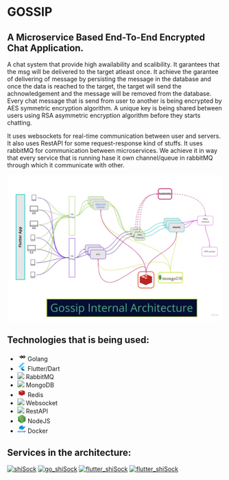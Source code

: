 # GOSSIP
## A Microservice Based End-To-End Encrypted Chat Application.

A chat system that provide high awailability and scalibility. It garantees that the msg will be delivered to the target atleast once. It achieve the garantee of delivering of message by persisting the message in the database and once the data is reached to the target, the target will send the achnowledgement and the message will be removed from the database. Every chat message that is send from user to another is being encrypted by AES symmetric
encryption algorithm. A unique key is being shared between users using RSA asymmetric encryption algorithm before they starts chatting.

It uses websockets for real-time communication between user and servers. It also uses RestAPI for some request-response kind of stuffs. It uses rabbitMQ for communication between microservices. We achieve it in way that every service that is running hase it own channel/queue in rabbitMQ through which it communicate with other.

![](images/arch.jpg)

## Technologies that is being used:
  * <code><img height="20" src="https://raw.githubusercontent.com/github/explore/80688e429a7d4ef2fca1e82350fe8e3517d3494d/topics/go/go.png"></code> Golang
  * <code><img height="20" src="https://raw.githubusercontent.com/github/explore/80688e429a7d4ef2fca1e82350fe8e3517d3494d/topics/flutter/flutter.png"></code> Flutter/Dart
  * <code><img height="20" src="https://seeklogo.com/images/R/rabbitmq-logo-25641A76DE-seeklogo.com.png"></code> RabbitMQ
  * <code><img height="20" src="https://toppng.com/uploads/preview/9kib-354x415-unnamed-mongodb-logo-sv-11562860723mgempnmrq3.png"></code> MongoDB
  * <code><img height="20" src="https://raw.githubusercontent.com/github/explore/80688e429a7d4ef2fca1e82350fe8e3517d3494d/topics/redis/redis.png"></code> Redis
  * <code><img height="20" src="https://seeklogo.com/images/W/websocket-logo-91B815D333-seeklogo.com.png"></code> Websocket
  * <code><img height="20" src="https://uxwing.com/wp-content/themes/uxwing/download/07-web-app-development/rest-api.png"></code> RestAPI
  * <code><img height="20" src="https://raw.githubusercontent.com/github/explore/80688e429a7d4ef2fca1e82350fe8e3517d3494d/topics/nodejs/nodejs.png"></code> NodeJS
  * <code><img height="20" src="https://raw.githubusercontent.com/github/explore/80688e429a7d4ef2fca1e82350fe8e3517d3494d/topics/docker/docker.png"></code> Docker
  
  ## Services in the architecture:

<p align="left">
  <a href="https://github.com/ShikharY10/gossip-engines"><img width="282" src="https://denvercoder1-github-readme-stats.vercel.app/api/pin/?username=ShikharY10&repo=gossip-engines&theme=react&bg_color=1F222E&title_color=F85D7F&icon_color=F8D866&hide_border=false&show_icons=true" alt="shiSock"></a>
  <a href="https://github.com/ShikharY10/gossip-api"><img width="282" src="https://denvercoder1-github-readme-stats.vercel.app/api/pin/?username=ShikharY10&repo=gossip-api&hide_border=true&bg_color=1F222E&title_color=F85D7F&icon_color=F8D866&theme=react&show_icons=true" alt="go_shiSock"></a>
  <a href="https://github.com/ShikharY10/gossip-gateway"><img width="282" src="https://denvercoder1-github-readme-stats.vercel.app/api/pin?username=ShikharY10&repo=gossip-gateway&theme=react&bg_color=1F222E&title_color=F85D7F&icon_color=F8D866&hide_border=false&show_icons=true" alt="flutter_shiSock"></a>
  <a href="https://github.com/ShikharY10/gossip-mobile-app"><img width="282" src="https://denvercoder1-github-readme-stats.vercel.app/api/pin?username=ShikharY10&repo=gossip-mobile-app&theme=react&bg_color=1F222E&title_color=F85D7F&icon_color=F8D866&hide_border=false&show_icons=true" alt="flutter_shiSock"></a>
</p>
